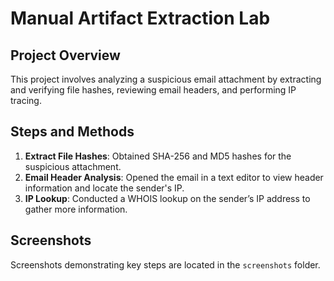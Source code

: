 # Manual Artifact Extraction Lab

## Project Overview
This project involves analyzing a suspicious email attachment by extracting and verifying file hashes, reviewing email headers, and performing IP tracing.

## Steps and Methods
1. **Extract File Hashes**: Obtained SHA-256 and MD5 hashes for the suspicious attachment.
2. **Email Header Analysis**: Opened the email in a text editor to view header information and locate the sender's IP.
3. **IP Lookup**: Conducted a WHOIS lookup on the sender’s IP address to gather more information.

## Screenshots
Screenshots demonstrating key steps are located in the `screenshots` folder.
